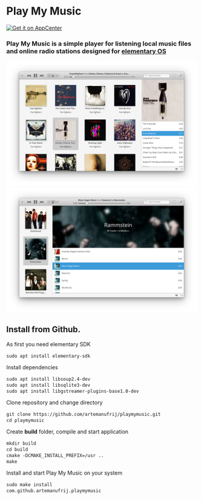 # Play My Music

[![Get it on AppCenter](https://appcenter.elementary.io/badge.svg)](https://appcenter.elementary.io/com.github.artemanufrij.playmymusic)

### Play My Music is a simple player for listening local music files and online radio stations designed for [elementary OS](https://elementary.io)

![screenshot](Screenshot.png)
![screenshot](Screenshot_Artists.png)

## Install from Github.

As first you need elementary SDK
```
sudo apt install elementary-sdk
```

Install dependencies
```
sudo apt install libsoup2.4-dev
sudo apt install libsqlite3-dev
sudo apt install libgstreamer-plugins-base1.0-dev
```

Clone repository and change directory
```
git clone https://github.com/artemanufrij/playmymusic.git
cd playmymusic
```

Create **build** folder, compile and start application
```
mkdir build
cd build
cmake -DCMAKE_INSTALL_PREFIX=/usr ..
make
```

Install and start Play My Music on your system
```
sudo make install
com.github.artemanufrij.playmymusic
```
